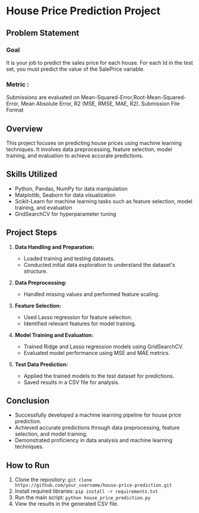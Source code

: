 # House Price Prediction Project

## Problem Statement
### Goal
It is your job to predict the sales price for each house. For each Id in the test set, you must predict the value of the SalePrice variable. 
### Metric : 
Submissions are evaluated on Mean-Squared-Error,Root-Mean-Squared-Error, Mean Absolute Error, R2 (MSE, RMSE, MAE, R2).
Submission File Format

## Overview
This project focuses on predicting house prices using machine learning techniques. It involves data preprocessing, feature selection, model training, and evaluation to achieve accurate predictions.

## Skills Utilized
- Python, Pandas, NumPy for data manipulation
- Matplotlib, Seaborn for data visualization
- Scikit-Learn for machine learning tasks such as feature selection, model training, and evaluation
- GridSearchCV for hyperparameter tuning

## Project Steps
1. **Data Handling and Preparation:**
   - Loaded training and testing datasets.
   - Conducted initial data exploration to understand the dataset's structure.
   
2. **Data Preprocessing:**
   - Handled missing values and performed feature scaling.
   
3. **Feature Selection:**
   - Used Lasso regression for feature selection.
   - Identified relevant features for model training.
   
4. **Model Training and Evaluation:**
   - Trained Ridge and Lasso regression models using GridSearchCV.
   - Evaluated model performance using MSE and MAE metrics.
   
5. **Test Data Prediction:**
   - Applied the trained models to the test dataset for predictions.
   - Saved results in a CSV file for analysis.

## Conclusion
- Successfully developed a machine learning pipeline for house price prediction.
- Achieved accurate predictions through data preprocessing, feature selection, and model training.
- Demonstrated proficiency in data analysis and machine learning techniques.

## How to Run
1. Clone the repository: `git clone https://github.com/your_username/house-price-prediction.git`
2. Install required libraries: `pip install -r requirements.txt`
3. Run the main script: `python house_price_prediction.py`
4. View the results in the generated CSV file.


